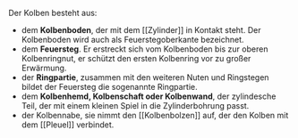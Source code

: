 Der Kolben besteht aus:
- dem **Kolbenboden**, der mit dem [[Zylinder]] in Kontakt steht. Der Kolbenboden wird auch als Feuerstegoberkante bezeichnet.
- dem **Feuersteg**. Er erstreckt sich vom Kolbenboden bis zur oberen Kolbenringnut, er schützt den ersten Kolbenring vor zu großer Erwärmung.
- der **Ringpartie**, zusammen mit den weiteren Nuten und Ringstegen bildet der Feuersteg die sogenannte Ringpartie.
- dem **Kolbenhemd, Kolbenschaft oder Kolbenwand**, der zylindesche Teil, der mit einem kleinen Spiel in die Zylinderbohrung passt.
- der Kolbennabe, sie nimmt den [[Kolbenbolzen]] auf, der den Kolben mit dem [[Pleuel]] verbindet.